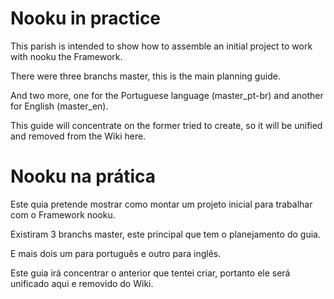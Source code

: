 # Nooku in practice

This parish is intended to show how to assemble an initial project to work with
nooku the Framework.

There were three branchs master, this is the main planning guide.

And two more, one for the Portuguese language (master_pt-br) and another 
for English (master_en).

This guide will concentrate on the former tried to create, so it will be
unified and removed from the Wiki here.

# Nooku na prática

Este quia pretende mostrar como montar um projeto inicial para trabalhar com 
o Framework nooku.

Existiram 3 branchs master, este principal que tem o planejamento do guia.

E mais dois um para português e outro para inglês.

Este guia irá concentrar o anterior que tentei criar, portanto ele será 
unificado aqui e removido do Wiki.
 
